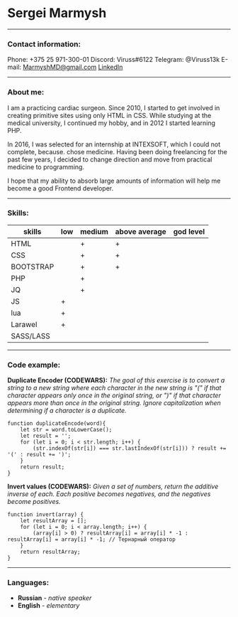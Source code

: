 # Sergei Marmysh
***
### Contact information:
Phone: +375 25 971-300-01
Discord: Viruss#6122
Telegram: @Viruss13k
E-mail: MarmyshMD@gmail.com
[LinkedIn](https://www.linkedin.com/in/sergei-marmysh-870851232/)
***

### About me:
I am a practicing cardiac surgeon. Since 2010, I started to get involved in creating primitive sites using only HTML in CSS.
While studying at the medical university, I continued my hobby, and in 2012 I started learning PHP.

In 2016, I was selected for an internship at INTEXSOFT, which I could not complete, because. chose medicine.
Having been doing freelancing for the past few years, I decided to change direction and move from practical medicine to programming.

I hope that my ability to absorb large amounts of information will help me become a good Frontend developer.
***

### Skills:
| skills    	| low 	| medium 	| above average 	| god level 	|
|-----------	|-----	|--------	|---------------	|-----------	|
| HTML      	|     	|    +   	|       +       	|           	|
| CSS       	|     	|    +   	|       +       	|           	|
| BOOTSTRAP 	|     	|    +   	|       +       	|           	|
| PHP       	|     	|    +   	|               	|           	|
| JQ        	|     	|    +   	|               	|           	|
| JS        	|  +  	|        	|               	|           	|
| lua       	|  +  	|        	|               	|           	|
| Larawel   	|  +  	|        	|               	|           	|
| SASS/LASS 	|     	|        	|               	|           	|
***

### Code example:
**Duplicate Encoder (CODEWARS):** _The goal of this exercise is to convert a string to a new string where each character in the new string is "(" if that character appears only once in the original string, or ")" if that character appears more than once in the original string. Ignore capitalization when determining if a character is a duplicate._
```
function duplicateEncode(word){
    let str = word.toLowerCase();
    let result = '';
    for (let i = 0; i < str.length; i++) {
        (str.indexOf(str[i]) === str.lastIndexOf(str[i])) ? result += '(' : result += ')';
    }
    return result;
}
```

**Invert values (CODEWARS):** _Given a set of numbers, return the additive inverse of each. Each positive becomes negatives, and the negatives become positives._
```
function invert(array) {
    let resultArray = [];
    for (let i = 0; i < array.length; i++) {
        (array[i] > 0) ? resultArray[i] = array[i] * -1 : resultArray[i] = array[i] * -1; // Тернарный оператор
    }
    return resultArray;
}
```
***

### Languages:
* **Russian** - _native speaker_
* **English** - _elementary_